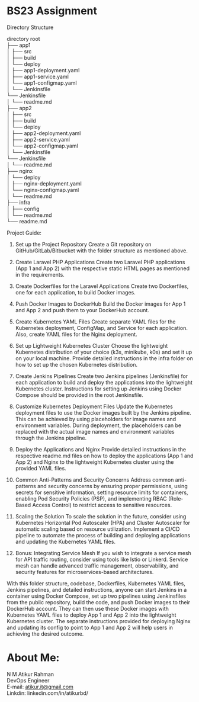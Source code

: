 # BS23 Assignment

Directory Structure

directory root                                                                                                                                                      
├── app1                                                                                                                                                            
│   ├── src                                                                                                                                                        
│   ├── build                                                                                                                                                       
│   └── deploy                                                                                                                                                      
│       ├── app1-deployment.yaml                                                                                                                                    
│       ├── app1-service.yaml                                                                                                                                       
│       └── app1-configmap.yaml                                                                                                                                     
│   └── Jenkinsfile                                                                                                                                                 
      └── Jenkinsfile                                                                                                                                               
│   └── readme.md                                                                                                                                                   
├── app2                                                                                                                                                            
│   ├── src                                                                                                                                                         
│   ├── build                                                                                                                                                       
│   └── deploy                                                                                                                                                      
│       ├── app2-deployment.yaml                                                                                                                                    
│       ├── app2-service.yaml                                                                                                                                      
│       └── app2-configmap.yaml                                                                                                                                     
│   └── Jenkinsfile                                                                                                                                                 
      └── Jenkinsfile                                                                                                                                               
│   └── readme.md                                                                                                                                                   
├── nginx                                                                                                                                                           
│   └── deploy                                                                                                                                                      
│       ├── nginx-deployment.yaml                                                                                                                                   
│       └── nginx-configmap.yaml                                                                                                                                    
│   └── readme.md                                                                                                                                                   
├── infra                                                                                                                                                           
│   ├── config                                                                                                                                                      
│   └── readme.md                                                                                                                                                   
└── readme.md                                                                                                                                                                                                                                                                                                                           

Project Guide:

1.  Set up the Project Repository
    Create a Git repository on GitHub/GitLab/Bitbucket with the folder structure as mentioned above.

2.  Create Laravel PHP Applications
    Create two Laravel PHP applications (App 1 and App 2) with the respective static HTML pages as mentioned in the requirements.

3.  Create Dockerfiles for the Laravel Applications
    Create two Dockerfiles, one for each application, to build Docker images.

4.  Push Docker Images to DockerHub
    Build the Docker images for App 1 and App 2 and push them to your DockerHub account.

5.  Create Kubernetes YAML Files
    Create separate YAML files for the Kubernetes deployment, ConfigMap, and Service for each application. Also, create YAML files for the Nginx deployment.

6.  Set up Lightweight Kubernetes Cluster
    Choose the lightweight Kubernetes distribution of your choice (k3s, minikube, k0s) and set it up on your local machine. Provide detailed instructions in the infra folder on how to set up the chosen Kubernetes distribution.

7. Create Jenkins Pipelines
    Create two Jenkins pipelines (Jenkinsfile) for each application to build and deploy the applications into the lightweight Kubernetes cluster. Instructions for setting up Jenkins using Docker Compose should be provided in the root Jenkinsfile.

8.  Customize Kubernetes Deployment Files
    Update the Kubernetes deployment files to use the Docker images built by the Jenkins pipeline. This can be achieved by using placeholders for image names and environment variables. During deployment, the placeholders can be replaced with the actual image names and environment variables through the Jenkins pipeline.

9.  Deploy the Applications and Nginx
    Provide detailed instructions in the respective readme.md files on how to deploy the applications (App 1 and App 2) and Nginx to the lightweight Kubernetes cluster using the provided YAML files.

10. Common Anti-Patterns and Security Concerns
    Address common anti-patterns and security concerns by ensuring proper permissions, using secrets for sensitive information, setting resource limits for containers, enabling Pod Security Policies (PSP), and implementing RBAC (Role-Based Access Control) to restrict access to sensitive resources.

11. Scaling the Solution
    To scale the solution in the future, consider using Kubernetes Horizontal Pod Autoscaler (HPA) and Cluster Autoscaler for automatic scaling based on resource utilization. Implement a CI/CD pipeline to automate the process of building and deploying applications and updating the Kubernetes YAML files.

12. Bonus: Integrating Service Mesh
    If you wish to integrate a service mesh for API traffic routing, consider using tools like Istio or Linkerd. Service mesh can handle advanced traffic management, observability, and security features for microservices-based architectures.

With this folder structure, codebase, Dockerfiles, Kubernetes YAML files, Jenkins pipelines, and detailed instructions, anyone can start Jenkins in a container using Docker Compose, set up two pipelines using Jenkinsfiles from the public repository, build the code, and push Docker images to their DockerHub account. They can then use these Docker images with Kubernetes YAML files to deploy App 1 and App 2 into the lightweight Kubernetes cluster. The separate instructions provided for deploying Nginx and updating its config to point to App 1 and App 2 will help users in achieving the desired outcome.


# About Me:                                                                                                                                                         
N M Atikur Rahman                                                                                                                                                   
DevOps Engineer                                                                                                                                                     
E-mail: atikur.it@gmail.com                                                                                                                                         
Linkdin: linkedin.com/in/atikurbd/                                                                                                                                  
